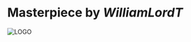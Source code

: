 # Masterpiece by ***WilliamLordT***

![LOGO](https://github.com/williamtao345/FtcLite/blob/main/My%20Logo.PNG?raw=true)

